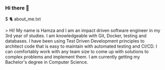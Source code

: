 ### Hi there 👋

$ 🐈 about_me.txt

\> Hi! My name is Hamza and I am an impact driven software engineer in my 3rd year of studies. I am knowledgeable with Git, Docker, testing and databases. I have been using Test Driven Development principles to architect code that is easy to maintain with automated testing and CI/CD. I can comfortably work with any team size to come up with solutions to complex problems and implement them. I am currently getting my Bachelor's degree in Computer Science.

<!--
**h4sohail/h4sohail** is a ✨ _special_ ✨ repository because its `README.md` (this file) appears on your GitHub profile.

Here are some ideas to get you started:

- 🔭 I’m currently working on ...
- 🌱 I’m currently learning ...
- 👯 I’m looking to collaborate on ...
- 🤔 I’m looking for help with ...
- 💬 Ask me about ...
- 📫 How to reach me: ...
- 😄 Pronouns: ...
- ⚡ Fun fact: ...
-->

